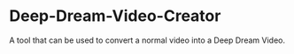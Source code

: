 # Deep-Dream-Video-Creator
A tool that can be used to convert a normal video into a Deep Dream Video.
